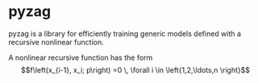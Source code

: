 # pyzag

pyzag is a library for efficiently training generic models defined with a recursive nonlinear function.

A nonlinear recursive function has the form
$$f\left(x_{i-1}, x_i; p\right) =0 \, \forall i \in \left{1,2,\ldots,n \right}$$